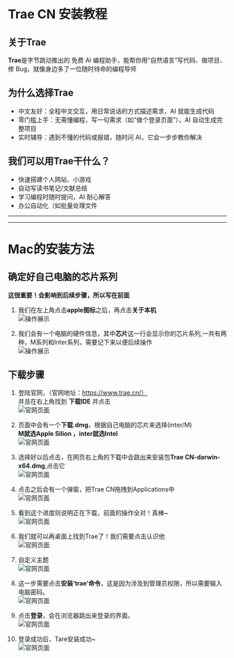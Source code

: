 # Trae CN 安装教程
## 关于Trae
  **Trae**是字节跳动推出的 ​​免费 AI 编程助手​​，能帮你用“自然语言”写代码、做项目、修 Bug，就像身边多了一位随时待命的编程导师
  
## 为什么选择Trae  
- ​中文友好​​：全程中文交互，用日常说话的方式描述需求，AI 就能生成代码
- 零门槛上手​​：无需懂编程，写一句需求（如“做个登录页面”），AI 自动生成完整项目  
- ​实时辅导​​：遇到不懂的代码或报错，随时问 AI，它会一步步教你解决  

## 我们可以用Trae干什么？  
- 快速搭建个人网站、小游戏  
- 自动写读书笔记/文献总结  
- 学习编程时随时提问，AI 耐心解答  
- 办公自动化（如批量处理文件
      
---  
---

# Mac的安装方法
## 确定好自己电脑的芯片系列
**这很重要！会影响到后续步骤，所以写在前面**  
1. 我们在左上角点击**apple图标**之后，再点击**关于本机**  
![操作展示](assets/Mac1.png)     
  

2. 我们会有一个电脑的硬件信息，其中**芯片**这一行会显示你的芯片系列,一共有两种，M系列和Inter系列，需要记下来以便后续操作  
![操作展示](assets/Mac2.png)   
  

## 下载步骤
1. 登陆官网，（官网地址：https://www.trae.cn/）   
并且在右上角找到 **下载IDE** 并点击   
![官网页面](assets/trae1.png)    
  

2. 页面中会有一个**下载.dmg**，根据自己电脑的芯片来选择(inter/M)  
**M就选Apple Silion ，inter就选Intel**  
![官网页面](assets/trae2.png)  


3. 选择好以后点击，在网页右上角的下载中会跳出来安装包**Trae CN-darwin-x64.dmg**,点击它  
![官网页面](assets/trae3.png)  

  
4. 点击之后会有一个弹窗，把Trae CN拖拽到Applications中  
![官网页面](assets/trae4.png) 
  
  
5. 看到这个进度则说明正在下载，前面的操作全对！真棒~  
![官网页面](assets/trae5.png)   

  
6. 我们就可以再桌面上找到Trae了！我们需要点击认识他  
![官网页面](assets/trae6.png)   
  
    
7. 自定义主题  
![官网页面](assets/trae7.png)   

  
8. 这一步需要点击**安装‘trae’命令**，这是因为涉及到管理员权限，所以需要输入电脑密码。  
![官网页面](assets/trae8.png)   

  
9. 点击**登录**，会在浏览器跳出来登录的界面。  
![官网页面](assets/trae9.png)   

  
10. 登录成功后，Tare安装成功~  
![官网页面](assets/trae10.png)   



